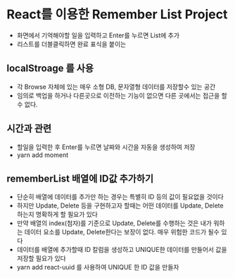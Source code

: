 # React를 이용한 Remember List Project

- 화면에서 기억해야할 일을 입력하고 Enter를 누르면 List에 추가
- 리스트를 더블클릭하면 완료 표식을 붙이는

## localStroage 를 사용

- 각 Browse 자체에 있는 매우 소형 DB, 문자열형 데이터를 저장할수 있는 공간
- 임의로 백업을 하거나 다른곳으로 이전하는 기능이 없으면 다른 곳에서는 접근을 할수 없다.

## 시간과 관련

- 할일을 입력한 후 Enter를 누르면 날짜와 시간을 자동을 생성하여 저장
- yarn add moment

## rememberList 배열에 ID값 추가하기

- 단순히 배열에 데이터를 추가만 하는 경우는 특별히 ID 등의 값이 필요없을 것이다
- 하지만 Update, Delete 등을 구현하고자 할때는 어떤 데이터를 Update, Delete하는지 명확하게 할 필요가 있다
- 만약 배열의 index(첨자)를 기준으로 Update, Delete를 수행하는 것은 내가 워하는 데이터 요소를 Update, Delete한다는 보장이 없다. 매우 위험한 코드가 될수 있다
- 데이터를 배열에 추가할때 ID 칼럼을 생성하고 UNIQUE한 데이터를 만들어서 값을 저장할 필요가 있다
- yarn add react-uuid 를 사용하여 UNIQUE 한 ID 값을 만들자
